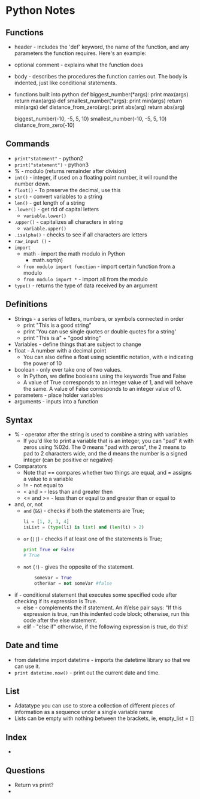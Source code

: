 # Python Notes

## Functions
* header - includes the 'def' keyword, the name of the function, and any parameters the function requires. Here's an example:
* optional comment - explains what the function does
* body - describes the procedures the function carries out. The body is indented, just like conditional statements.
* functions built into python
	def biggest_number(*args):
 		 print max(args)
  		return max(args)
	def smallest_number(*args):
		 print min(args)
  		return min(args)
	def distance_from_zero(arg):
 		 print abs(arg)
  		return abs(arg)

	biggest_number(-10, -5, 5, 10)
	smallest_number(-10, -5, 5, 10)
	distance_from_zero(-10)


## Commands
* `print"statement"` - python2
* `print("statement")` - python3
* % - modulo (returns remainder after division)
* `int()` - integer, if used on a floating point number, it will round the number down.
* `float()` - To preserve the decimal, use this
* `str()` - convert variables to a string
* `len()` - get length of a string
* `.lower()` - get rid of capital letters 
	- `variable.lower()`
* .`upper()` - capitalizes all characters in string
	- `variable.upper()`
* `.isalpha()` - checks to see if all characters are letters	
* `raw_input ()` - 
* `import` 
	- math - import the math modulo in Python
		- math.sqrt(n)
	- `from modulo import function` - import certain function from a modulo
	- `from modulo import *` - import all from the modulo
* `type()` - returns the type of data received by an argument

## Definitions 
* Strings - a series of letters, numbers, or symbols connected in order
	- print "This is a good string"
	- print 'You can use single quotes or double quotes for a string'
	- print "This is a" + "good string"
* Variables - define things that are subject to change
* float - A number with a decimal point
	- You can also define a float using scientific notation, with e indicating the power of 10
* boolean - only ever take one of two values. 
	- In Python, we define booleans using the keywords True and False
	-  A value of True corresponds to an integer value of 1, and will behave the same. A value of False corresponds to an integer value of 0.
* parameters - place holder variables
* arguments - inputs into a function

## Syntax 
* % - operator after the string is used to combine a string with variables
	- If you'd like to print a variable that is an integer, you can "pad" it with zeros using %02d. The 0 means "pad with zeros", the 2 means to pad to 2 characters wide, and the d means the number is a signed integer (can be positive or negative)
* Comparators
	- Note that == compares whether two things are equal, and = assigns a value to a variable
	- != - not equal to
	- < and > - less than and greater then
	- <= and >= - less than or eqaul to and greater than or equal to
* and, or, not
	- `and` (`&&`) -  checks if both the statements are True;
		```python
		li = [1, 2, 3, 4]
		isList = (type(li) is list) and (len(li) > 2)
		```
    - `or` (`||`) - checks if at least one of the statements is True;
    	```python 
    	print True or False
    	# True
    	```
    - `not` (`!`) - gives the opposite of the statement.
    	```python
    		someVar = True
    		otherVar = not someVar #false
    	```
* if - conditional statement that executes some specified code after checking if its expression is True.
	- else - complements the if statement. An if/else pair says: "If this expression is true, run this indented code block; otherwise, run this code after the else statement.
	- elif - "else if" otherwise, if the following expression is true, do this!

## Date and time

* from datetime import datetime - imports the datetime library so that we can use it.
* `print datetime.now()` - print out the current date and time.

## List
* Adatatype you can use to store a collection of different pieces of information as a sequence under a single variable name
* Lists can be empty with nothing between the brackets, ie, empty_list = []

## Index
* 

## Questions
* Return vs print?
* 

